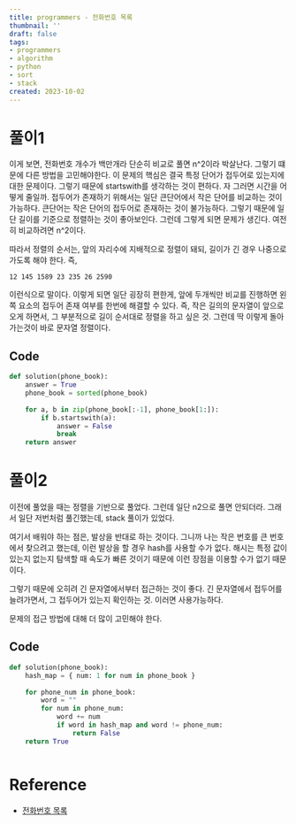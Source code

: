 ```yaml
---
title: programmers - 전화번호 목록
thumbnail: ''
draft: false
tags:
- programmers
- algorithm
- python
- sort
- stack
created: 2023-10-02
---
```


# 풀이1

이게 보면, 전화번호 개수가 백만개라 단순히 비교로 풀면 n^2이라 박살난다. 그렇기 떄문에 다른 방법을 고민해야한다. 이 문제의 핵심은 결국 특정 단어가 접두어로 있는지에 대한 문제이다. 그렇기 때문에 startswith를 생각하는 것이 편하다. 자 그러면 시간을 어떻게 줄일까. 접두어가 존재하기 위해서는 일단 큰단어에서 작은 단어를 비교하는 것이 가능하다. 큰단어는 작은 단어의 접두어로 존재하는 것이 불가능하다. 그렇기 때문에 일단 길이를 기준으로 정렬하는 것이 좋아보인다. 그런데 그렇게 되면 문제가 생긴다. 여전히 비교하려면 n^2이다. 

따라서 정렬의 순서는, 앞의 자리수에 지배적으로 정렬이 돼되, 길이가 긴 경우 나중으로 가도록 해야 한다. 즉,

````
12 145 1589 23 235 26 2590
````

이런식으로 말이다. 이렇게 되면 일단 굉장히 편한게, 앞에 두개씩만 비교를 진행하면 왼쪽 요소의 접두어 존재 여부를 한번에 해결할 수 있다. 즉, 작은 길의의 문자열이 앞으로 오게 하면서, 그 부분적으로 길이 순서대로 정렬을 하고 싶은 것. 그런데 딱 이렇게 돌아가는것이 바로 문자열 정렬이다.

## Code

````python
def solution(phone_book):
    answer = True
    phone_book = sorted(phone_book)
    
    for a, b in zip(phone_book[:-1], phone_book[1:]):
        if b.startswith(a):
            answer = False
            break
    return answer
````

# 풀이2

이전에 풀었을 때는 정렬을 기반으로 풀었다. 그런데 일단 n2으로 풀면 안되더라. 그래서 일단 저번처럼 풀긴했는데, stack 풀이가 있었다. 

여기서 배워야 하는 점은, 발상을 반대로 하는 것이다. 그니까 나는 작은 번호를 큰 번호에서 찾으려고 했는데, 이런 발상을 할 경우 hash를 사용할 수가 없다. 해시는 특정 값이 있는지 없는지 탐색할 때 속도가 빠른 것이기 때문에 이런 장점을 이용할 수가 없기 때문이다.

그렇기 때문에 오히려 긴 문자열에서부터 접근하는 것이 좋다. 긴 문자열에서 접두어를 늘려가면서, 그 접두어가 있는지 확인하는 것. 이러면 사용가능하다.

문제의 접근 방법에 대해 더 많이 고민해야 한다.

## Code

````python
def solution(phone_book):
    hash_map = { num: 1 for num in phone_book }
    
    for phone_num in phone_book:
        word = ""
        for num in phone_num:
            word += num
            if word in hash_map and word != phone_num:
                return False
    return True



````

# Reference

* [전화번호 목록](https://school.programmers.co.kr/learn/courses/30/lessons/42577)

